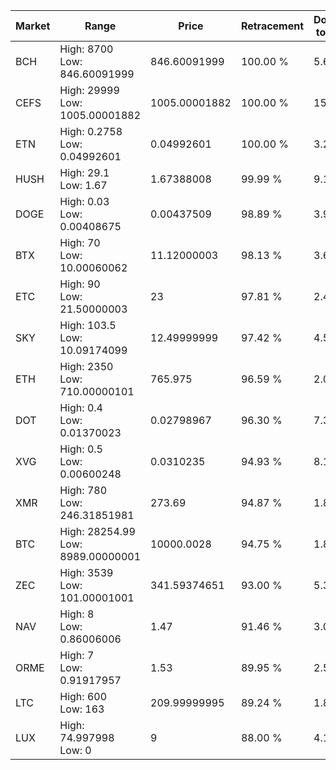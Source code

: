 | Market | Range | Price| Retracement | Doubles to 50% |
| --- | --- | --- | --- | --- |
| BCH | High: 8700<br />Low: 846.60091999 | 846.60091999 | 100.00 % | 5.64 |
| CEFS | High: 29999<br />Low: 1005.00001882 | 1005.00001882 | 100.00 % | 15.42 |
| ETN | High: 0.2758<br />Low: 0.04992601 | 0.04992601 | 100.00 % | 3.26 |
| HUSH | High: 29.1<br />Low: 1.67 | 1.67388008 | 99.99 % | 9.19 |
| DOGE | High: 0.03<br />Low: 0.00408675 | 0.00437509 | 98.89 % | 3.90 |
| BTX | High: 70<br />Low: 10.00060062 | 11.12000003 | 98.13 % | 3.60 |
| ETC | High: 90<br />Low: 21.50000003 | 23 | 97.81 % | 2.42 |
| SKY | High: 103.5<br />Low: 10.09174099 | 12.49999999 | 97.42 % | 4.54 |
| ETH | High: 2350<br />Low: 710.00000101 | 765.975 | 96.59 % | 2.00 |
| DOT | High: 0.4<br />Low: 0.01370023 | 0.02798967 | 96.30 % | 7.39 |
| XVG | High: 0.5<br />Low: 0.00600248 | 0.0310235 | 94.93 % | 8.16 |
| XMR | High: 780<br />Low: 246.31851981 | 273.69 | 94.87 % | 1.87 |
| BTC | High: 28254.99<br />Low: 8989.00000001 | 10000.0028 | 94.75 % | 1.86 |
| ZEC | High: 3539<br />Low: 101.00001001 | 341.59374651 | 93.00 % | 5.33 |
| NAV | High: 8<br />Low: 0.86006006 | 1.47 | 91.46 % | 3.01 |
| ORME | High: 7<br />Low: 0.91917957 | 1.53 | 89.95 % | 2.59 |
| LTC | High: 600<br />Low: 163 | 209.99999995 | 89.24 % | 1.82 |
| LUX | High: 74.997998<br />Low: 0 | 9 | 88.00 % | 4.17 |
